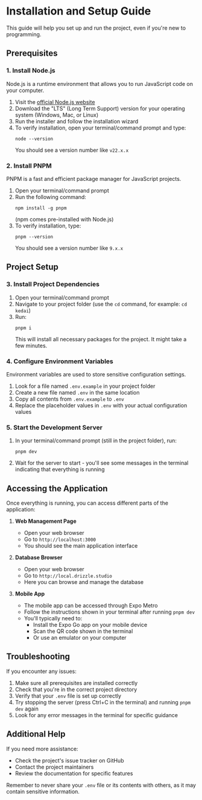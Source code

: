 # Installation and Setup Guide

This guide will help you set up and run the project, even if you're new to programming.

## Prerequisites

### 1. Install Node.js
Node.js is a runtime environment that allows you to run JavaScript code on your computer.

1. Visit the [official Node.js website](https://nodejs.org/)
2. Download the "LTS" (Long Term Support) version for your operating system (Windows, Mac, or Linux)
3. Run the installer and follow the installation wizard
4. To verify installation, open your terminal/command prompt and type:
   ```
   node --version
   ```
   You should see a version number like `v22.x.x`

### 2. Install PNPM
PNPM is a fast and efficient package manager for JavaScript projects.

1. Open your terminal/command prompt
2. Run the following command:
   ```
   npm install -g pnpm
   ```
   (npm comes pre-installed with Node.js)
3. To verify installation, type:
   ```
   pnpm --version
   ```
   You should see a version number like `9.x.x`

## Project Setup

### 3. Install Project Dependencies
1. Open your terminal/command prompt
2. Navigate to your project folder (use the `cd` command, for example: `cd kedai`)
3. Run:
   ```
   pnpm i
   ```
   This will install all necessary packages for the project. It might take a few minutes.

### 4. Configure Environment Variables
Environment variables are used to store sensitive configuration settings.

1. Look for a file named `.env.example` in your project folder
2. Create a new file named `.env` in the same location
3. Copy all contents from `.env.example` to `.env`
4. Replace the placeholder values in `.env` with your actual configuration values

### 5. Start the Development Server
1. In your terminal/command prompt (still in the project folder), run:
   ```
   pnpm dev
   ```
2. Wait for the server to start - you'll see some messages in the terminal indicating that everything is running

## Accessing the Application

Once everything is running, you can access different parts of the application:

1. **Web Management Page**
   - Open your web browser
   - Go to `http://localhost:3000`
   - You should see the main application interface

2. **Database Browser**
   - Open your web browser
   - Go to `http://local.drizzle.studio`
   - Here you can browse and manage the database

3. **Mobile App**
   - The mobile app can be accessed through Expo Metro
   - Follow the instructions shown in your terminal after running `pnpm dev`
   - You'll typically need to:
     - Install the Expo Go app on your mobile device
     - Scan the QR code shown in the terminal
     - Or use an emulator on your computer

## Troubleshooting

If you encounter any issues:

1. Make sure all prerequisites are installed correctly
2. Check that you're in the correct project directory
3. Verify that your `.env` file is set up correctly
4. Try stopping the server (press Ctrl+C in the terminal) and running `pnpm dev` again
5. Look for any error messages in the terminal for specific guidance

## Additional Help

If you need more assistance:
- Check the project's issue tracker on GitHub
- Contact the project maintainers
- Review the documentation for specific features

Remember to never share your `.env` file or its contents with others, as it may contain sensitive information.

